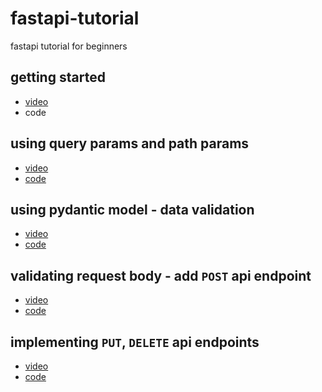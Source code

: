 # fastapi-tutorial
fastapi tutorial for beginners

## getting started
  - [video](https://youtu.be/Bt_N0tOXn18)
  - code

## using query params and path params
  - [video](https://youtu.be/cejAYrz47qo)
  - [code](https://github.com/AnjaneyuluBatta505/fastapi-tutorial/tree/fastapi_path_and_query_params)

## using pydantic model - data validation
  - [video](https://youtu.be/K7rlHEnF2-M)
  - [code](https://github.com/AnjaneyuluBatta505/fastapi-tutorial/tree/working_with_pydantic)

## validating request body - add `POST` api endpoint
  - [video](https://youtu.be/sTKwBpUJatw)
  - [code](https://github.com/AnjaneyuluBatta505/fastapi-tutorial/tree/fastapi_request_body)

## implementing `PUT`, `DELETE` api endpoints
  - [video](https://youtu.be/sTKwBpUJatw)
  - [code](https://github.com/AnjaneyuluBatta505/fastapi-tutorial/tree/fastapi_request_body)
